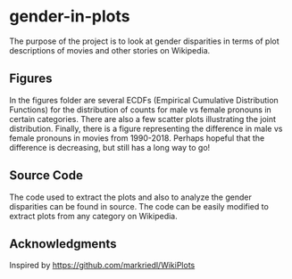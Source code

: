 # gender-in-plots

The purpose of the project is to look at gender disparities in terms of plot descriptions of movies and other stories on Wikipedia. 

## Figures

In the figures folder are several ECDFs (Empirical Cumulative Distribution Functions) for the distribution of counts for male vs female pronouns in certain categories. There are also a few scatter plots illustrating the joint distribution. Finally, there is a figure representing the difference in male vs female pronouns in movies from 1990-2018. Perhaps hopeful that the difference is decreasing, but still has a long way to go!

## Source Code

The code used to extract the plots and also to analyze the gender disparities can be found in source. The code can be easily modified to extract plots from any category on Wikipedia.

## Acknowledgments

Inspired by https://github.com/markriedl/WikiPlots
